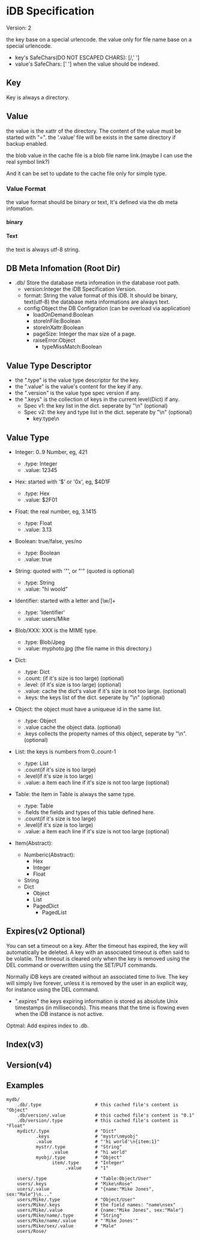 # iDB Specification

Version: 2

the key base on a special urlencode.
the value only for file name base on a special urlencode.

* key's SafeChars(DO NOT ESCAPED CHARS): [/,' ']
* value's SafeChars: [' '] when the value should be indexed.

## Key

Key is always a directory.

## Value

the value is the xattr of the directory. The content of the value must be started with "=".
the '.value' file will be exists in the same directory if backup enabled.

the blob value in the cache file is a blob file name link.(maybe I can use the real symbol link?)

And it can be set to update to the cache file only for simple type.


### Value Format

the value format should be binary or text, It's defined via the db meta infomation.

#### binary

#### Text

the text is always utf-8 string.

## DB Meta Infomation (Root Dir)

* .db/  Store the database meta infomation in the database root path.
  * version:Integer  the iDB Specification Version.
  * format: String   the value format of this iDB. It should be binary, text(utf-8)
                     the database meta informations are always text.
  * config:Object    the DB Configration (can be overload via application)
    * loadOnDemand:Boolean
    * storeInFile:Boolean
    * storeInXattr:Boolean
    * pageSize: Integer  the max size of a page.
    * raiseError:Object
      * typeMissMatch:Boolean

## Value Type Descriptor

* the ".type" is the value type descriptor for the key.
* the ".value" is the value's content for the key if any.
* the ".version" is the value type spec version if any.
* the ".keys" is the collection of keys in the current level(Dict) if any. 
  * Spec v1: the key list in the dict. seperate by "\n" (optional)
  * Spec v2: the key and type list in the dict. seperate by "\n" (optional)
    * key:type\n

## Value Type

* Integer: 0..9 Number, eg, 421
  * .type: Integer
  * .value: 12345
* Hex: started with '$' or '0x', eg, $4D1F
  * .type: Hex
  * .value: $2F01
* Float: the real number, eg, 3.1415
  * .type: Float
  * .value: 3.13
* Boolean: true/false, yes/no
  * .type: Boolean
  * .value: true
* String: quoted with '"', or "'" (quoted is optional)
  * .type: String
  * .value: "hi woold"
* Identifier: started with a letter and [\w\/]+
  * .type: 'Identifier'
  * .value: users/Mike
* Blob/XXX: XXX is the MIME type.
  * .type: Blob/Jpeg
  * .value: myphoto.jpg (the file name in this directory.)
* Dict: 
  * .type: Dict
  * .count: (if it's size is too large) (optional)
  * .level: (if it's size is too large) (optional)
  * .value: cache the dict's value if it's size is not too large. (optional)
  * .keys: the keys list of the dict. seperate by "\n" (optional)
* Object<Dict>: the object must have a uniqueue id in the same list.
  * .type:  Object
  * .value  cache the object data. (optional)
  * .keys   collects the property names of this object, seperate by "\n". (optional)
* List<Dict>: the keys is numbers from 0..count-1
  * .type: List
  * .count(if it's size is too large)
  * .level(if it's size is too large)
  * .value: a item each line if it's size is not too large (optional)
* Table<Dict>: the Item in Table is always the same type.
  * .type: Table
  * .fields  the fields and types of this table defined here.
  * .count(if it's size is too large)
  * .level(if it's size is too large)
  * .value: a item each line if it's size is not too large (optional)

* Item(Abstract):
  * Numberic(Abstract):
    * Hex
    * Integer
    * Float
  * String
  * Dict
    * Object
    * List
    * PagedDict
      * PagedList

## Expires(v2 Optional)

You can set a timeout on a key. After the timeout has expired, the key will automatically be deleted. A key with an associated timeout is often said to be volatile. The timeout is cleared only when the key is removed using the DEL command or overwritten using the SET/PUT commands.

Normally iDB keys are created without an associated time to live. The key will simply live forever, unless it is removed by the user in an explicit way, for instance using the DEL command.

* ".expires" the keys expiring information is stored as absolute Unix timestamps (in milliseconds). This means that the time is flowing even when the iDB instance is not active.

Optmal: Add expires index to .db.

## Index(v3)

## Version(v4)

## Examples

    mydb/
        .db/.type                    # this cached file's content is "Object"
        .db/version/.value           # this cached file's content is "0.1"
        .db/version/.type            # this cached file's content is "Float"
        mydict/.type                 # "Dict"
               .keys                 # "mystr\nmyobj"
               .value                # "'hi world'\n{item:1}"
               mystr/.type           # "String"
                     .value          # "hi world"
               myobj/.type           # "Object"
                     item/.type      # "Integer"
                          .value     # "1"

        users/.type                  # "Table:Object/User"
        users/.keys                  # "Mike\nRose"
        users/.value                 # "{name:"Mike Jones", sex:"Male"}\n..."
        users/Mike/.type             # "Object/User"
        users/Mike/.keys             # the field names: "name\nsex"
        users/Mike/.value            # {name:"Mike Jones", sex:"Male"}
        users/Mike/name/.type        # "String"
        users/Mike/name/.value       # "'Mike Jones'"
        users/Mike/sex/.value        # "Male"
        users/Rose/

